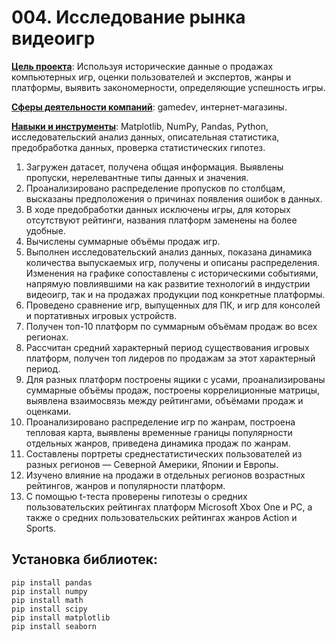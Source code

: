 # 004. Исследование рынка видеоигр

<u>**Цель проекта**</u>: Используя исторические данные о продажах компьютерных игр, оценки пользователей и экспертов, жанры и платформы, выявить закономерности, определяющие успешность игры.

<u>**Сферы деятельности компаний**</u>: gamedev, интернет-магазины.

<u>**Навыки и инструменты**</u>: Matplotlib, NumPy, Pandas, Python, исследовательский анализ данных, описательная статистика, предобработка данных, проверка статистических гипотез.


1. Загружен датасет, получена общая информация. Выявлены пропуски, нерелевантные типы данных и значения.
2. Проанализировано распределение пропусков по столбцам, высказаны предположения о причинах появления ошибок в данных.
3. В ходе предобработки данных исключены игры, для которых отсутствуют рейтинги, названия платформ заменены на более удобные.
4. Вычислены суммарные объёмы продаж игр.
5. Выполнен исследовательский анализ данных, показана динамика количества выпускаемых игр, получены и описаны распределения. Изменения на графике сопоставлены с историческими событиями, напрямую повлиявшими на как развитие технологий в индустрии видеоигр, так и на продажах продукции под конкретные платформы.
6. Проведено сравнение игр, выпущенных для ПК, и игр для консолей и портативных игровых устройств.
7. Получен топ-10 платформ по суммарным объёмам продаж во всех регионах.
8. Рассчитан средний характерный период существования игровых платформ, получен топ лидеров по продажам за этот характерный период.
9. Для разных платформ построены ящики с усами, проанализированы суммарные объёмы продаж, построены коррелиционные матрицы, выявлена взаимосвязь между рейтингами, объёмами продаж и оценками.
10. Проанализировано распределение игр по жанрам, построена тепловая карта, выявлены временные границы популярности отдельных жанров, приведена динамика продаж по жанрам.
11. Составлены портреты среднестатистических пользователей из разных регионов — Северной Америки, Японии и Европы.
12. Изучено влияние на продажи в отдельных регионов возрастных рейтингов, жанров и популярности платформ.
13. С помощью t-теста проверены гипотезы о средних пользовательских рейтингах платформ Microsoft Xbox One и PC, а также о средних пользовательских рейтингах жанров Action и Sports.

## Установка библиотек:
```python3
pip install pandas
pip install numpy
pip install math
pip install scipy
pip install matplotlib
pip install seaborn
```
